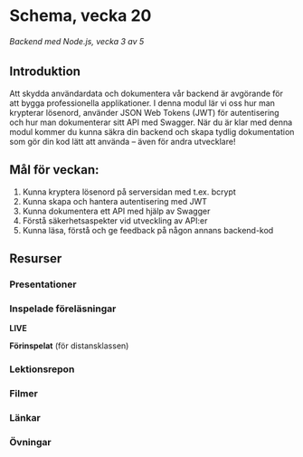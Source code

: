 # Schema, vecka 20
###### Backend med Node.js, vecka 3 av 5

## Introduktion

Att skydda användardata och dokumentera vår backend är avgörande för att bygga professionella applikationer. 
I denna modul lär vi oss hur man krypterar lösenord, använder JSON Web Tokens (JWT) för autentisering och hur man dokumenterar sitt API med Swagger. 
När du är klar med denna modul kommer du kunna säkra din backend och skapa tydlig dokumentation som gör din kod lätt att använda – även för andra utvecklare!

## Mål för veckan:
1. Kunna kryptera lösenord på serversidan med t.ex. bcrypt
2. Kunna skapa och hantera autentisering med JWT
3. Kunna dokumentera ett API med hjälp av Swagger
4. Förstå säkerhetsaspekter vid utveckling av API:er 
5. Kunna läsa, förstå och ge feedback på någon annans backend-kod

## Resurser

### Presentationer


### Inspelade föreläsningar

**LIVE**

**Förinspelat** (för distansklassen)

### Lektionsrepon


### Filmer


### Länkar


### Övningar 







